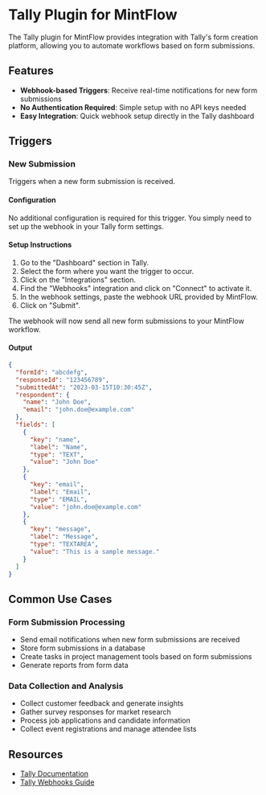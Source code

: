 # Tally Plugin for MintFlow

The Tally plugin for MintFlow provides integration with Tally's form creation platform, allowing you to automate workflows based on form submissions.

## Features

- **Webhook-based Triggers**: Receive real-time notifications for new form submissions
- **No Authentication Required**: Simple setup with no API keys needed
- **Easy Integration**: Quick webhook setup directly in the Tally dashboard

## Triggers

### New Submission

Triggers when a new form submission is received.

#### Configuration

No additional configuration is required for this trigger. You simply need to set up the webhook in your Tally form settings.

#### Setup Instructions

1. Go to the "Dashboard" section in Tally.
2. Select the form where you want the trigger to occur.
3. Click on the "Integrations" section.
4. Find the "Webhooks" integration and click on "Connect" to activate it.
5. In the webhook settings, paste the webhook URL provided by MintFlow.
6. Click on "Submit".

The webhook will now send all new form submissions to your MintFlow workflow.

#### Output

```json
{
  "formId": "abcdefg",
  "responseId": "123456789",
  "submittedAt": "2023-03-15T10:30:45Z",
  "respondent": {
    "name": "John Doe",
    "email": "john.doe@example.com"
  },
  "fields": [
    {
      "key": "name",
      "label": "Name",
      "type": "TEXT",
      "value": "John Doe"
    },
    {
      "key": "email",
      "label": "Email",
      "type": "EMAIL",
      "value": "john.doe@example.com"
    },
    {
      "key": "message",
      "label": "Message",
      "type": "TEXTAREA",
      "value": "This is a sample message."
    }
  ]
}
```

## Common Use Cases

### Form Submission Processing

- Send email notifications when new form submissions are received
- Store form submissions in a database
- Create tasks in project management tools based on form submissions
- Generate reports from form data

### Data Collection and Analysis

- Collect customer feedback and generate insights
- Gather survey responses for market research
- Process job applications and candidate information
- Collect event registrations and manage attendee lists

## Resources

- [Tally Documentation](https://tally.so/help)
- [Tally Webhooks Guide](https://tally.so/help/webhooks)
